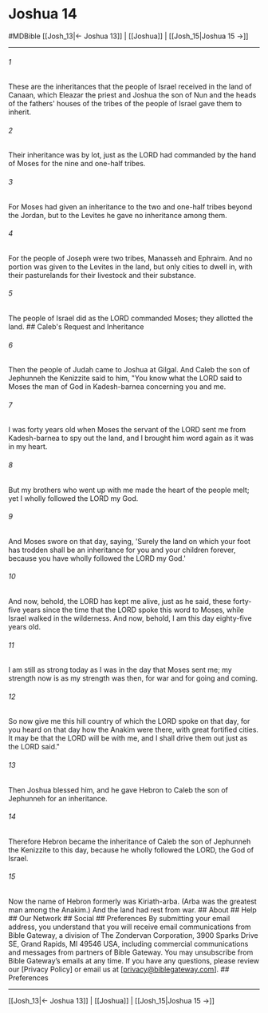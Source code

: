 # Joshua 14
#MDBible
[[Josh_13|← Joshua 13]] | [[Joshua]] | [[Josh_15|Joshua 15 →]]

***


###### 1 
These are the inheritances that the people of Israel received in the land of Canaan, which Eleazar the priest and Joshua the son of Nun and the heads of the fathers' houses of the tribes of the people of Israel gave them to inherit. 

###### 2 
Their inheritance was by lot, just as the LORD had commanded by the hand of Moses for the nine and one-half tribes. 

###### 3 
For Moses had given an inheritance to the two and one-half tribes beyond the Jordan, but to the Levites he gave no inheritance among them. 

###### 4 
For the people of Joseph were two tribes, Manasseh and Ephraim. And no portion was given to the Levites in the land, but only cities to dwell in, with their pasturelands for their livestock and their substance. 

###### 5 
The people of Israel did as the LORD commanded Moses; they allotted the land. ## Caleb's Request and Inheritance 

###### 6 
Then the people of Judah came to Joshua at Gilgal. And Caleb the son of Jephunneh the Kenizzite said to him, "You know what the LORD said to Moses the man of God in Kadesh-barnea concerning you and me. 

###### 7 
I was forty years old when Moses the servant of the LORD sent me from Kadesh-barnea to spy out the land, and I brought him word again as it was in my heart. 

###### 8 
But my brothers who went up with me made the heart of the people melt; yet I wholly followed the LORD my God. 

###### 9 
And Moses swore on that day, saying, 'Surely the land on which your foot has trodden shall be an inheritance for you and your children forever, because you have wholly followed the LORD my God.' 

###### 10 
And now, behold, the LORD has kept me alive, just as he said, these forty-five years since the time that the LORD spoke this word to Moses, while Israel walked in the wilderness. And now, behold, I am this day eighty-five years old. 

###### 11 
I am still as strong today as I was in the day that Moses sent me; my strength now is as my strength was then, for war and for going and coming. 

###### 12 
So now give me this hill country of which the LORD spoke on that day, for you heard on that day how the Anakim were there, with great fortified cities. It may be that the LORD will be with me, and I shall drive them out just as the LORD said." 

###### 13 
Then Joshua blessed him, and he gave Hebron to Caleb the son of Jephunneh for an inheritance. 

###### 14 
Therefore Hebron became the inheritance of Caleb the son of Jephunneh the Kenizzite to this day, because he wholly followed the LORD, the God of Israel. 

###### 15 
Now the name of Hebron formerly was Kiriath-arba. (Arba was the greatest man among the Anakim.) And the land had rest from war. ## About ## Help ## Our Network ## Social ## Preferences By submitting your email address, you understand that you will receive email communications from Bible Gateway, a division of The Zondervan Corporation, 3900 Sparks Drive SE, Grand Rapids, MI 49546 USA, including commercial communications and messages from partners of Bible Gateway. You may unsubscribe from Bible Gateway&rsquo;s emails at any time. If you have any questions, please review our [Privacy Policy] or email us at [privacy@biblegateway.com]. ## Preferences

***

[[Josh_13|← Joshua 13]] | [[Joshua]] | [[Josh_15|Joshua 15 →]]
